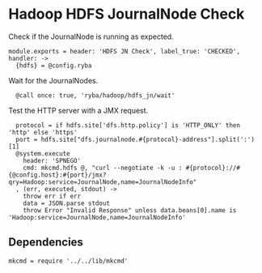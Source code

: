 
# Hadoop HDFS JournalNode Check

Check if the JournalNode is running as expected.

    module.exports = header: 'HDFS JN Check', label_true: 'CHECKED', handler: ->
      {hdfs} = @config.ryba

Wait for the JournalNodes.

      @call once: true, 'ryba/hadoop/hdfs_jn/wait'

Test the HTTP server with a JMX request.

      protocol = if hdfs.site['dfs.http.policy'] is 'HTTP_ONLY' then 'http' else 'https'
      port = hdfs.site["dfs.journalnode.#{protocol}-address"].split(':')[1]
      @system.execute
        header: 'SPNEGO'
        cmd: mkcmd.hdfs @, "curl --negotiate -k -u : #{protocol}://#{@config.host}:#{port}/jmx?qry=Hadoop:service=JournalNode,name=JournalNodeInfo"
      , (err, executed, stdout) ->
        throw err if err
        data = JSON.parse stdout
        throw Error "Invalid Response" unless data.beans[0].name is 'Hadoop:service=JournalNode,name=JournalNodeInfo'

## Dependencies

    mkcmd = require '../../lib/mkcmd'
